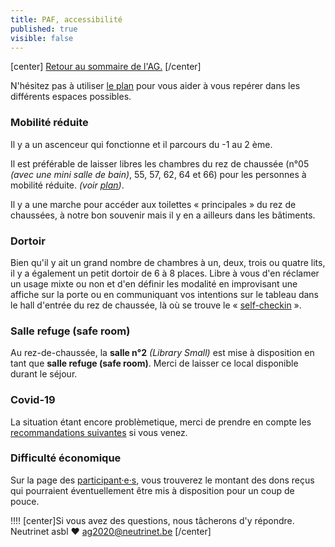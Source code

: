 ```yaml
---
title: PAF, accessibilité
published: true
visible: false
---
```


[center]
[Retour au sommaire de l'AG.](/ag2020?classes=btn,btn-primary) 
[/center]

N'hésitez pas à utiliser [le plan](/ag2020/plan) pour vous aider à vous repérer dans les différents espaces possibles.

### Mobilité réduite

Il y a un ascenceur qui fonctionne et il parcours du -1 au 2 ème.  

Il est préférable de laisser libres les chambres du rez de chaussée (n°05 _(avec une mini salle de bain)_, 55, 57, 62, 64 et 66) pour les personnes à mobilité réduite. *(voir [plan](/ag2020/plan))*.

Il y a une marche pour accéder aux toilettes « principales » du rez de chaussées, à notre bon souvenir mais il y en a ailleurs dans les bâtiments.

### Dortoir

Bien qu'il y ait un grand nombre de chambres à un, deux, trois ou quatre lits, il y a également un petit dortoir de 6 à 8 places.  Libre à vous d'en réclamer un usage mixte ou non et d'en définir les modalité en improvisant une affiche sur la porte ou en communiquant vos intentions sur le tableau dans le hall d'entrée du rez de chaussée, là où se trouve le « [self-checkin](/ag2020/paf/self-checkin) ».

### Salle refuge (safe room)

Au rez-de-chaussée, la **salle n°2** *(Library Small)* est mise à disposition en tant que **salle refuge (safe room)**.  Merci de laisser ce local disponible durant le séjour.

### Covid-19

La situation étant encore problèmetique, merci de prendre en compte les [recommandations suivantes](/ag2020/covid19) si vous venez.

### Difficulté économique

Sur la page des [participant·e·s](/ag2020/participations), vous trouverez le montant des dons reçus qui pourraient éventuellement être mis à disposition pour un coup de pouce.

!!!! [center]Si vous avez des questions, nous tâcherons d'y répondre.</br>Neutrinet asbl ♥ <a href="mailto:ag2020@neutrinet.be?subject=[AGFFDN2020] Accessibilité&body=Étant passé par la page à propos de l'accessibilité, j'ai l'une ou l'autre question remarque ou commentaire.%0D%0A%0D%0A%0D%0A">ag2020@neutrinet.be</a> [/center]